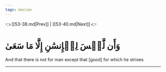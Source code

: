 ```yaml
---
tags: meccan
---
```


👈 [[53-38.md|Prev]] | [[53-40.md|Next]] 👉

# وَأَن لَّيۡسَ لِلۡإِنسَٰنِ إِلَّا مَا سَعَىٰ

And that there is not for man except that [good] for which he strives

---

